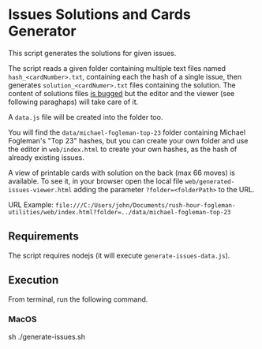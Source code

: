 # Issues Solutions and Cards Generator

This script generates the solutions for given issues.

The script reads a given folder containing multiple text files named ``hash_<cardNumber>.txt``, containing each the hash of a single issue, then generates ``solution_<cardNumer>.txt`` files containing the solution. The content of solutions files [is bugged](https://github.com/fogleman/rush/issues/2) but the editor and the viewer (see following paraghaps) will take care of it.

A ``data.js`` file will be created into the folder too.

You will find the ``data/michael-fogleman-top-23`` folder containing Michael Fogleman's "Top 23" hashes, but you can create your own folder and use the editor in ``web/index.html`` to create your own hashes, as the hash of already existing issues.


A view of printable cards with solution on the back (max 66 moves) is available. To see it, in your browser open the local file ``web/generated-issues-viewer.html`` adding the parameter ``?folder=<folderPath>`` to the URL.

URL Example: ``file:///C:/Users/john/Documents/rush-hour-fogleman-utilities/web/index.html?folder=../data/michael-fogleman-top-23``

## Requirements

The script requires nodejs (it will execute ``generate-issues-data.js``).

## Execution

From terminal, run the following command.

### MacOS
sh ./generate-issues.sh <folderPath>
